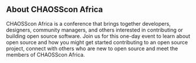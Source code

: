 ## About CHAOSScon Africa
CHAOSScon Africa is a conference that brings together developers, designers, community managers, and others interested in contributing or building open source software. 
Join us for this one-day event to learn about open source and how you might get started contributing to an open source project, connect with others who are new to open source and meet the members of CHAOSScon Africa.
